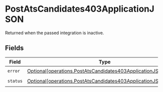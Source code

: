 # PostAtsCandidates403ApplicationJSON

Returned when the passed integration is inactive.


## Fields

| Field                                                                                                                                      | Type                                                                                                                                       | Required                                                                                                                                   | Description                                                                                                                                |
| ------------------------------------------------------------------------------------------------------------------------------------------ | ------------------------------------------------------------------------------------------------------------------------------------------ | ------------------------------------------------------------------------------------------------------------------------------------------ | ------------------------------------------------------------------------------------------------------------------------------------------ |
| `error`                                                                                                                                    | [Optional[operations.PostAtsCandidates403ApplicationJSONError]](undefined/models/operations/postatscandidates403applicationjsonerror.md)   | :heavy_check_mark:                                                                                                                         | N/A                                                                                                                                        |
| `status`                                                                                                                                   | [Optional[operations.PostAtsCandidates403ApplicationJSONStatus]](undefined/models/operations/postatscandidates403applicationjsonstatus.md) | :heavy_check_mark:                                                                                                                         | N/A                                                                                                                                        |